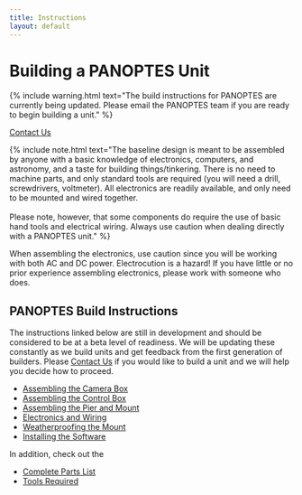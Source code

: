 ```yaml
---
title: Instructions
layout: default
---
```


# Building a PANOPTES Unit

{% include warning.html text="The build instructions for PANOPTES are currently being updated. Please email the PANOPTES team if you are ready to begin building a unit." %}

<a href="mailto:info@projectpanoptes.org">Contact Us</a>

{% include note.html text="The baseline design is meant to be assembled by anyone with a basic knowledge of electronics, computers, and astronomy, and a taste for building things/tinkering. There is no need to machine parts, and only standard tools are required (you will need a drill, screwdrivers, voltmeter). All electronics are readily available, and only need to be mounted and wired together. <br> <br> Please note, however, that some components do require the use of basic hand tools and electrical wiring. Always use caution when dealing directly with a PANOPTES unit." %}


When assembling the electronics, use caution since you will be working with both AC and DC power.  Electrocution is a hazard!  If you have little or no prior experience assembling electronics, please work with someone who does.

## PANOPTES Build Instructions

The instructions linked below are still in development and should be considered to be at a beta level of readiness.  We will be updating these constantly as we build units and get feedback from the first generation of builders.  Please <a href="mailto:info@projectpanoptes.org">Contact Us</a> if you would like to build a unit and we will help you decide how to proceed.

* [Assembling the Camera Box](hardware/camera_box.html)
* [Assembling the Control Box](hardware/control_box.html)
* [Assembling the Pier and Mount](hardware/pier.html)
* [Electronics and Wiring](hardware/electronics.html)
* [Weatherproofing the Mount](hardware/weatherproofing.html)
* [Installing the Software](software/install.html)

In addition, check out the

* [Complete Parts List](complete_parts_list.html)
* [Tools Required](tools.html)
